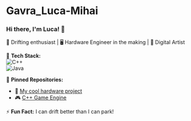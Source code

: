 # Gavra_Luca-Mihai

### Hi there, I'm Luca! 👋  
🚗 Drifting enthusiast | 🖥️ Hardware Engineer in the making | 🎨 Digital Artist  

🔧 **Tech Stack:**  
![C++](   )  
![Java](   )  

📌 **Pinned Repositories:**  
- 🚀 [My cool hardware project](https://github.com/LucaMihaiGavra/project)  
- 🎮 [C++ Game Engine](https://github.com/LucaMihaiGavra/game-engine)  

⚡ **Fun Fact:** I can drift better than I can park!  

